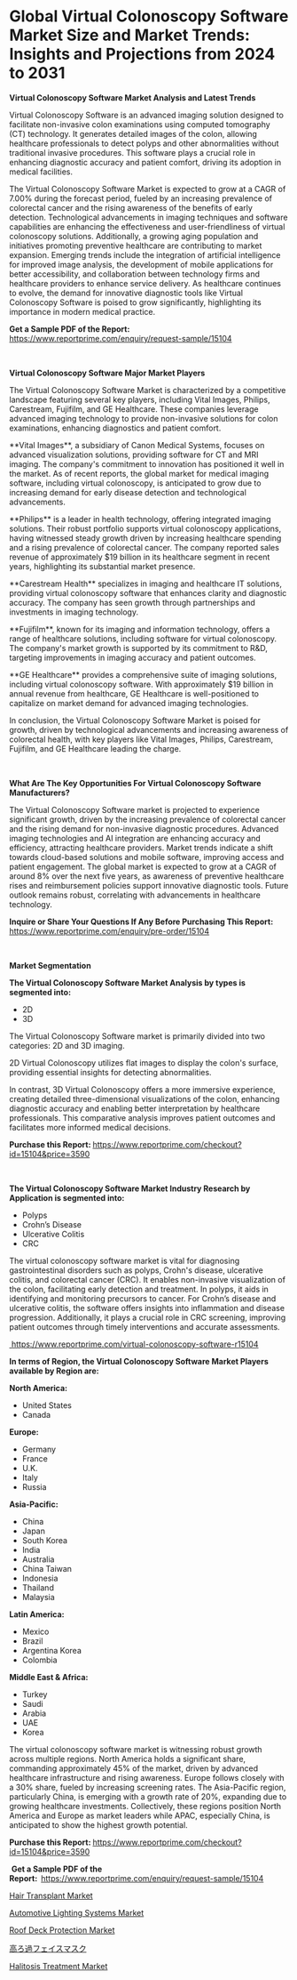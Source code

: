 <p><h1>Global Virtual Colonoscopy Software Market Size and Market Trends: Insights and Projections from 2024 to 2031</h1></p><p><strong>Virtual Colonoscopy Software Market Analysis and Latest Trends</strong></p>
<p><p>Virtual Colonoscopy Software is an advanced imaging solution designed to facilitate non-invasive colon examinations using computed tomography (CT) technology. It generates detailed images of the colon, allowing healthcare professionals to detect polyps and other abnormalities without traditional invasive procedures. This software plays a crucial role in enhancing diagnostic accuracy and patient comfort, driving its adoption in medical facilities.</p><p>The Virtual Colonoscopy Software Market is expected to grow at a CAGR of 7.00% during the forecast period, fueled by an increasing prevalence of colorectal cancer and the rising awareness of the benefits of early detection. Technological advancements in imaging techniques and software capabilities are enhancing the effectiveness and user-friendliness of virtual colonoscopy solutions. Additionally, a growing aging population and initiatives promoting preventive healthcare are contributing to market expansion. Emerging trends include the integration of artificial intelligence for improved image analysis, the development of mobile applications for better accessibility, and collaboration between technology firms and healthcare providers to enhance service delivery. As healthcare continues to evolve, the demand for innovative diagnostic tools like Virtual Colonoscopy Software is poised to grow significantly, highlighting its importance in modern medical practice.</p></p>
<p><strong>Get a Sample PDF of the Report:&nbsp;</strong> <a href="https://www.reportprime.com/enquiry/request-sample/15104">https://www.reportprime.com/enquiry/request-sample/15104</a></p>
<p>&nbsp;</p>
<p><strong>Virtual Colonoscopy Software Major Market Players</strong></p>
<p><p>The Virtual Colonoscopy Software Market is characterized by a competitive landscape featuring several key players, including Vital Images, Philips, Carestream, Fujifilm, and GE Healthcare. These companies leverage advanced imaging technology to provide non-invasive solutions for colon examinations, enhancing diagnostics and patient comfort.</p><p>**Vital Images**, a subsidiary of Canon Medical Systems, focuses on advanced visualization solutions, providing software for CT and MRI imaging. The company's commitment to innovation has positioned it well in the market. As of recent reports, the global market for medical imaging software, including virtual colonoscopy, is anticipated to grow due to increasing demand for early disease detection and technological advancements.</p><p>**Philips** is a leader in health technology, offering integrated imaging solutions. Their robust portfolio supports virtual colonoscopy applications, having witnessed steady growth driven by increasing healthcare spending and a rising prevalence of colorectal cancer. The company reported sales revenue of approximately $19 billion in its healthcare segment in recent years, highlighting its substantial market presence.</p><p>**Carestream Health** specializes in imaging and healthcare IT solutions, providing virtual colonoscopy software that enhances clarity and diagnostic accuracy. The company has seen growth through partnerships and investments in imaging technology.</p><p>**Fujifilm**, known for its imaging and information technology, offers a range of healthcare solutions, including software for virtual colonoscopy. The company's market growth is supported by its commitment to R&D, targeting improvements in imaging accuracy and patient outcomes.</p><p>**GE Healthcare** provides a comprehensive suite of imaging solutions, including virtual colonoscopy software. With approximately $19 billion in annual revenue from healthcare, GE Healthcare is well-positioned to capitalize on market demand for advanced imaging technologies.</p><p>In conclusion, the Virtual Colonoscopy Software Market is poised for growth, driven by technological advancements and increasing awareness of colorectal health, with key players like Vital Images, Philips, Carestream, Fujifilm, and GE Healthcare leading the charge.</p></p>
<p>&nbsp;</p>
<p><strong>What Are The Key Opportunities For Virtual Colonoscopy Software Manufacturers?</strong></p>
<p><p>The Virtual Colonoscopy Software market is projected to experience significant growth, driven by the increasing prevalence of colorectal cancer and the rising demand for non-invasive diagnostic procedures. Advanced imaging technologies and AI integration are enhancing accuracy and efficiency, attracting healthcare providers. Market trends indicate a shift towards cloud-based solutions and mobile software, improving access and patient engagement. The global market is expected to grow at a CAGR of around 8% over the next five years, as awareness of preventive healthcare rises and reimbursement policies support innovative diagnostic tools. Future outlook remains robust, correlating with advancements in healthcare technology.</p></p>
<p><strong>Inquire or Share Your Questions If Any Before Purchasing This Report:</strong> <a href="https://www.reportprime.com/enquiry/pre-order/15104">https://www.reportprime.com/enquiry/pre-order/15104</a></p>
<p>&nbsp;</p>
<p><strong>Market Segmentation</strong></p>
<p><strong>The Virtual Colonoscopy Software Market Analysis by types is segmented into:</strong></p>
<p><ul><li>2D</li><li>3D</li></ul></p>
<p><p>The Virtual Colonoscopy Software market is primarily divided into two categories: 2D and 3D imaging. </p><p>2D Virtual Colonoscopy utilizes flat images to display the colon's surface, providing essential insights for detecting abnormalities. </p><p>In contrast, 3D Virtual Colonoscopy offers a more immersive experience, creating detailed three-dimensional visualizations of the colon, enhancing diagnostic accuracy and enabling better interpretation by healthcare professionals. This comparative analysis improves patient outcomes and facilitates more informed medical decisions.</p></p>
<p><strong>Purchase this Report:&nbsp;</strong><a href="https://www.reportprime.com/checkout?id=15104&price=3590">https://www.reportprime.com/checkout?id=15104&price=3590</a></p>
<p>&nbsp;</p>
<p><strong>The Virtual Colonoscopy Software Market Industry Research by Application is segmented into:</strong></p>
<p><ul><li>Polyps</li><li>Crohn’s Disease</li><li>Ulcerative Colitis</li><li>CRC</li></ul></p>
<p><p>The virtual colonoscopy software market is vital for diagnosing gastrointestinal disorders such as polyps, Crohn's disease, ulcerative colitis, and colorectal cancer (CRC). It enables non-invasive visualization of the colon, facilitating early detection and treatment. In polyps, it aids in identifying and monitoring precursors to cancer. For Crohn’s disease and ulcerative colitis, the software offers insights into inflammation and disease progression. Additionally, it plays a crucial role in CRC screening, improving patient outcomes through timely interventions and accurate assessments.</p></p>
<p><a href="https://www.reportprime.com/virtual-colonoscopy-software-r15104">&nbsp;https://www.reportprime.com/virtual-colonoscopy-software-r15104</a></p>
<p><strong>In terms of Region, the Virtual Colonoscopy Software Market Players available by Region are:</strong></p>
<p>
    <p> <strong> North America: </strong>
        <ul>
            <li>United States</li>
            <li>Canada</li>
        </ul>
        </p> 
    <p> <strong> Europe: </strong>
        <ul>
            <li>Germany</li>
            <li>France</li>
            <li>U.K.</li>
            <li>Italy</li>
            <li>Russia</li>
        </ul>
        </p> 
    <p> <strong> Asia-Pacific: </strong>
        <ul>
            <li>China</li>
            <li>Japan</li>
            <li>South Korea</li>
            <li>India</li>
            <li>Australia</li>
            <li>China Taiwan</li>
            <li>Indonesia</li>
            <li>Thailand</li>
            <li>Malaysia</li>
        </ul>
        </p> 
    <p> <strong> Latin America: </strong>
        <ul>
            <li>Mexico</li>
            <li>Brazil</li>
            <li>Argentina Korea</li>
            <li>Colombia</li>
        </ul>
        </p> 
    <p> <strong> Middle East & Africa: </strong>
        <ul>
            <li>Turkey</li>
            <li>Saudi</li>
            <li>Arabia</li>
            <li>UAE</li>
            <li>Korea</li>
        </ul>
    </p>
    </p>
<p><p>The virtual colonoscopy software market is witnessing robust growth across multiple regions. North America holds a significant share, commanding approximately 45% of the market, driven by advanced healthcare infrastructure and rising awareness. Europe follows closely with a 30% share, fueled by increasing screening rates. The Asia-Pacific region, particularly China, is emerging with a growth rate of 20%, expanding due to growing healthcare investments. Collectively, these regions position North America and Europe as market leaders while APAC, especially China, is anticipated to show the highest growth potential.</p></p>
<p><strong>Purchase this Report: </strong><a href="https://www.reportprime.com/checkout?id=15104&price=3590">https://www.reportprime.com/checkout?id=15104&price=3590</a></p>
<p>&nbsp;<strong>Get a Sample PDF of the Report:&nbsp;&nbsp;</strong><a href="https://www.reportprime.com/enquiry/request-sample/15104">https://www.reportprime.com/enquiry/request-sample/15104</a></p>
<p><strong></strong></p>
<p><p><a href="https://www.linkedin.com/pulse/how-regional-markets-adapting-hair-transplant-market-innovations-o3g9f?trackingId=R1wbpMO6SZek%2BzQPnzDriA%3D%3D">Hair Transplant Market</a></p><p><a href="https://medium.com/@watsonfeest/what-is-automotive-lighting-systems-market-4061a47f2b5b">Automotive Lighting Systems Market</a></p><p><a href="https://github.com/WayneHopkins413/Market-Research-Report-List-1/blob/main/roof-deck-protection-market.md">Roof Deck Protection Market</a></p><p><a href="https://medium.com/@randallrunte2023/%E5%B8%82%E5%A0%B4%E3%81%AE%E6%B4%9E%E5%AF%9F-%E3%82%B0%E3%83%AD%E3%83%BC%E3%83%90%E3%83%AB%E9%AB%98%E3%83%95%E3%82%A3%E3%83%AB%E3%82%BF%E3%83%BC%E6%A9%9F%E8%83%BD%E3%83%95%E3%82%A7%E3%82%A4%E3%82%B9%E3%83%9E%E3%82%B9%E3%82%AF%E5%B8%82%E5%A0%B4%E3%81%AE%E4%BA%88%E6%B8%AC%E3%81%A8%E9%9D%A9%E6%96%B0%E3%81%AE%E3%83%88%E3%83%AC%E3%83%B3%E3%83%89-2024%E5%B9%B4-2031%E5%B9%B4-0a5e243dacf9">高ろ過フェイスマスク</a></p><p><a href="https://www.linkedin.com/pulse/insights-halitosis-treatment-industry-market-financial-status-explf?trackingId=UgNp9t5sTX6nGAQTQT7XSg%3D%3D">Halitosis Treatment Market</a></p></p>